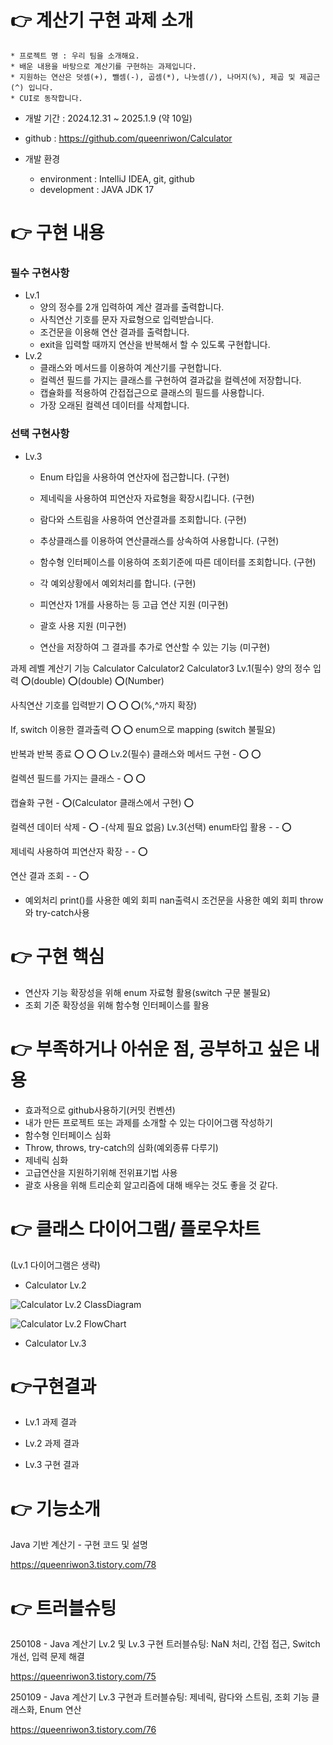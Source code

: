 # 👉 계산기 구현 과제 소개

	* 프로젝트 명 : 우리 팀을 소개해요.
	* 배운 내용을 바탕으로 계산기를 구현하는 과제입니다.
	* 지원하는 연산은 덧셈(+), 뺄셈(-), 곱셈(*), 나눗셈(/), 나머지(%), 제곱 및 제곱근(^) 입니다.
	* CUI로 동작합니다.
* 개발 기간 : 2024.12.31 ~ 2025.1.9 (약 10일)

* github : https://github.com/queenriwon/Calculator

* 개발 환경
	* environment : IntelliJ IDEA, git, github
	* development : JAVA JDK 17


# 



# 👉 구현 내용

### 필수 구현사항

* Lv.1
	* 양의 정수를 2개 입력하여 계산 결과를 출력합니다.
	* 사칙연산 기호를 문자 자료형으로 입력받습니다.
	* 조건문을 이용해 연산 결과를 출력합니다.
	* exit을 입력할 때까지 연산을 반복해서 할 수 있도록 구현합니다.
* Lv.2
	* 클래스와 메서드를 이용하여 계산기를 구현합니다.
	* 컬렉션 필드를 가지는 클래스를 구현하여 결과값을 컬렉션에 저장합니다.
	* 캡슐화를 적용하여 간접접근으로 클래스의 필드를 사용합니다.
	* 가장 오래된 컬렉션 데이터를 삭제합니다.


### 선택 구현사항

* Lv.3
	* Enum 타입을 사용하여 연산자에 접근합니다. (구현)
	* 제네릭을 사용하여 피연산자 자료형을 확장시킵니다. (구현)
	* 람다와 스트림을 사용하여 연산결과를 조회합니다. (구현)

	* 추상클래스를 이용하여 연산클래스를 상속하여 사용합니다. (구현)
	* 함수형 인터페이스를 이용하여 조회기준에 따른 데이터를 조회합니다. (구현)
	* 각 예외상황에서 예외처리를 합니다. (구현)

	* 피연산자 1개를 사용하는 등 고급 연산 지원 (미구현)
	* 괄호 사용 지원 (미구현)
	* 연산을 저장하여 그 결과를 추가로 연산할 수 있는 기능 (미구현)



과제 레벨	계산기 기능	Calculator	Calculator2	Calculator3
Lv.1(필수)	양의 정수 입력	⭕️(double)	⭕️(double)	⭕️(Number)

사칙연산 기호를 입력받기	⭕️	⭕️	⭕️(%,^까지 확장)

If, switch 이용한 결과출력	⭕️	⭕️	enum으로 mapping
(switch 불필요)

반복과 반복 종료	⭕️	⭕️	⭕️
Lv.2(필수)	클래스와 메서드 구현	-	⭕️	⭕️

컬렉션 필드를 가지는 클래스	-	⭕️	⭕️

캡슐화 구현	-	⭕️(Calculator 클래스에서
구현)	⭕️

컬렉션 데이터 삭제	-	⭕️	-(삭제 필요 없음)
Lv.3(선택)	enum타입 활용	-	-	⭕️

제네릭 사용하여 피연산자 확장	-	-	⭕️

연산 결과 조회	-	-	⭕️
-	예외처리	print()를 사용한 예외 회피	nan출력시 조건문을 사용한 예외 회피	throw와 try-catch사용








# 👉 구현 핵심
* 연산자 기능 확장성을 위해 enum 자료형 활용(switch 구문 불필요)
* 조회 기준 확장성을 위해 함수형 인터페이스를 활용




# 👉 부족하거나 아쉬운 점, 공부하고 싶은 내용
* 효과적으로 github사용하기(커밋 컨벤션)
* 내가 만든 프로젝트 또는 과제를 소개할 수 있는 다이어그램 작성하기
* 함수형 인터페이스 심화
* Throw, throws, try-catch의 심화(예외종류 다루기)
* 제네릭 심화
* 고급연산을 지원하기위해 전위표기법 사용
* 괄호 사용을 위해 트리순회 알고리즘에 대해 배우는 것도 좋을 것 같다.








# 👉 클래스 다이어그램/ 플로우차트

(Lv.1 다이어그램은 생략)

* Calculator Lv.2 

![Calculator Lv.2 ClassDiagram](https://img1.daumcdn.net/thumb/R1280x0/?scode=mtistory2&fname=https%3A%2F%2Fblog.kakaocdn.net%2Fdn%2FdDDfne%2FbtsLIMBRQnY%2FEsdePunVAsiwIygoXMCzIK%2Fimg.png)


![Calculator Lv.2 FlowChart](https://img1.daumcdn.net/thumb/R1280x0/?scode=mtistory2&fname=https%3A%2F%2Fblog.kakaocdn.net%2Fdn%2FcGB7hT%2FbtsLJEwc8z4%2FBbkdXiv7Xg8X0Ddh10b021%2Fimg.png)


* Calculator Lv.3









# 👉구현결과

* Lv.1 과제 결과




* Lv.2 과제 결과







* Lv.3 구현 결과








# 👉 기능소개

Java 기반 계산기 - 구현 코드 및 설명

https://queenriwon3.tistory.com/78





# 👉 트러블슈팅


250108 - Java 계산기 Lv.2 및 Lv.3 구현 트러블슈팅: NaN 처리, 간접 접근, Switch 개선, 입력 문제 해결

https://queenriwon3.tistory.com/75


250109 - Java 계산기 Lv.3 구현과 트러블슈팅: 제네릭, 람다와 스트림, 조회 기능 클래스화, Enum 연산

https://queenriwon3.tistory.com/76

